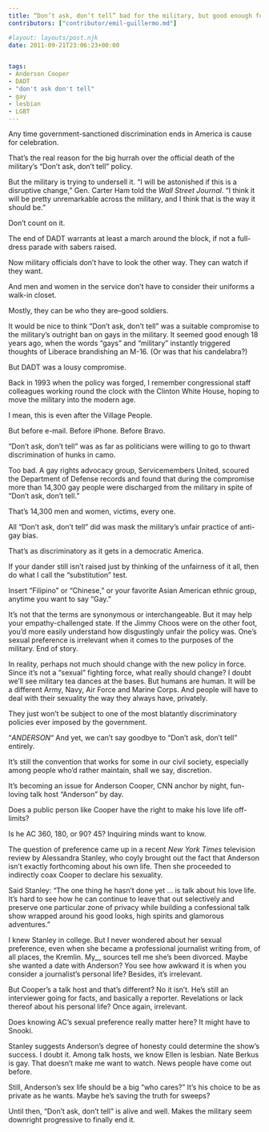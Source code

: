```yaml
---
title: “Don’t ask, don’t tell” bad for the military, but good enough for civilian life-and “Anderson”
contributors: ["contributor/emil-guillermo.md"]

#layout: layouts/post.njk
date: 2011-09-21T23:06:23+00:00


tags:
- Anderson Cooper
- DADT
- "don't ask don't tell"
- gay
- lesbian
- LGBT
---
```


Any time government-sanctioned discrimination ends in America is cause for celebration.

That’s the real reason for the big hurrah over the official death of the military’s “Don’t ask, don’t tell” policy.

But the military is trying to undersell it. “I will be astonished if this is a disruptive change,” Gen. Carter Ham told the _Wall Street Journal_. “I think it will be pretty unremarkable across the military, and I think that is the way it should be.”

Don’t count on it.

The end of DADT warrants at least a march around the block, if not a full-dress parade with sabers raised.

Now military officials don’t have to look the other way. They can watch if they want.

And men and women in the service don’t have to consider their uniforms a walk-in closet.

Mostly, they can be who they are–good soldiers.

It would be nice to think “Don’t ask, don’t tell” was a suitable compromise to the military’s outright ban on gays in the military. It seemed good enough 18 years ago, when the words “gays” and “military” instantly triggered thoughts of Liberace brandishing an M-16. (Or was that his candelabra?)

But DADT was a lousy compromise.

Back in 1993 when the policy was forged, I remember congressional staff colleagues working round the clock with the Clinton White House, hoping to move the military into the modern age.

I mean, this is even after the Village People.

But before e-mail. Before iPhone. Before Bravo.

“Don’t ask, don’t tell” was as far as politicians were willing to go to thwart discrimination of hunks in camo.

Too bad. A gay rights advocacy group, Servicemembers United, scoured the Department of Defense records and found that during the compromise more than 14,300 gay people were discharged from the military in spite of “Don’t ask, don’t tell.”

That’s 14,300 men and women, victims, every one.

All “Don’t ask, don’t tell” did was mask the military’s unfair practice of anti-gay bias.

That’s as discriminatory as it gets in a democratic America.

If your dander still isn’t raised just by thinking of the unfairness of it all, then do what I call the “substitution” test.

Insert “Filipino” or “Chinese,” or your favorite Asian American ethnic group, anytime you want to say “Gay.”

It’s not that the terms are synonymous or interchangeable.  But it may help your empathy-challenged state. If the Jimmy Choos were on the other foot, you’d more easily understand how disgustingly unfair the policy was. One’s sexual preference is irrelevant when it comes to the purposes of the military. End of story.

In reality, perhaps not much should change with the new policy in force. Since it’s not a “sexual” fighting force, what really should change? I doubt we’ll see military tea dances at the bases. But humans are human. It will be a different Army, Navy, Air Force and Marine Corps. And people will have to deal with their sexuality the way they always have, privately.

They just won’t be subject to one of the most blatantly discriminatory policies ever imposed by the government.

“_ANDERSON_“
And yet, we can’t say goodbye to “Don’t ask, don’t tell” entirely.

It’s still the convention that works for some in our civil society, especially among people who’d rather maintain, shall we say, discretion.

It’s becoming an issue for Anderson Cooper, CNN anchor by night, fun-loving talk host “Anderson” by day.

Does a public person like Cooper have the right to make his love life off-limits?

Is he AC 360, 180, or 90? 45? Inquiring minds want to know.

The question of preference came up in a recent _New York Times_ television review by Alessandra Stanley, who coyly brought out the fact that Anderson isn’t exactly forthcoming about his own life. Then she proceeded to indirectly coax Cooper to declare his sexuality.

Said Stanley: “The one thing he hasn’t done yet … is talk about his love life. It’s hard to see how he can continue to leave that out selectively and preserve one particular zone of privacy while building a confessional talk show wrapped around his good looks, high spirits and glamorous adventures.”

I knew Stanley in college. But I never wondered about her sexual preference, even when she became a professional journalist writing from, of all places, the Kremlin. My\_\_ sources tell me she’s been divorced. Maybe she wanted a date with Anderson? You see how awkward it is when you consider a journalist’s personal life? Besides, it’s irrelevant.

But Cooper’s a talk host and that’s different? No it isn’t. He’s still an interviewer going for facts, and basically a reporter. Revelations or lack thereof about his personal life? Once again, irrelevant.

Does knowing AC’s sexual preference really matter here? It might have to Snooki.

Stanley suggests Anderson’s degree of honesty could determine the show’s success. I doubt it. Among talk hosts, we know Ellen is lesbian. Nate Berkus is gay. That doesn’t make me want to watch. News people have come out before.

Still, Anderson’s sex life should be a big “who cares?” It’s his choice to be as private as he wants. Maybe he’s saving the truth for sweeps?

Until then, “Don’t ask, don’t tell” is alive and well. Makes the military seem downright progressive to finally end it.
